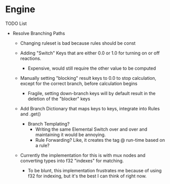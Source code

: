 # Engine
TODO List
- Resolve Branching Paths
  - Changing ruleset is bad because rules should be const
  - Adding "Switch" Keys that are either 0.0 or 1.0 for turning on or off reactions.
    - Expensive, would still require the other value to be computed
  - Manually setting "blocking" result keys to 0.0 to stop calculation, except for the correct branch, before calculation begins
    - Fragile, setting down-branch keys will by default result in the deletion of the "blocker" keys
  - Add Branch Dictionary that maps keys to keys, integrate into Rules and .get()
    - Branch Templating?
      - Writing the same Elemental Switch over and over and maintaining it would be annoying.
      - Rule Forwarding? Like, it creates the tag @ run-time based on a rule?

  - Currently the implementation for this is with mux nodes and converting types into f32 "indexes" for matching.
    - To be blunt, this implementation frustrates me because of using f32 for indexing, but it's the best I can think of right now.
